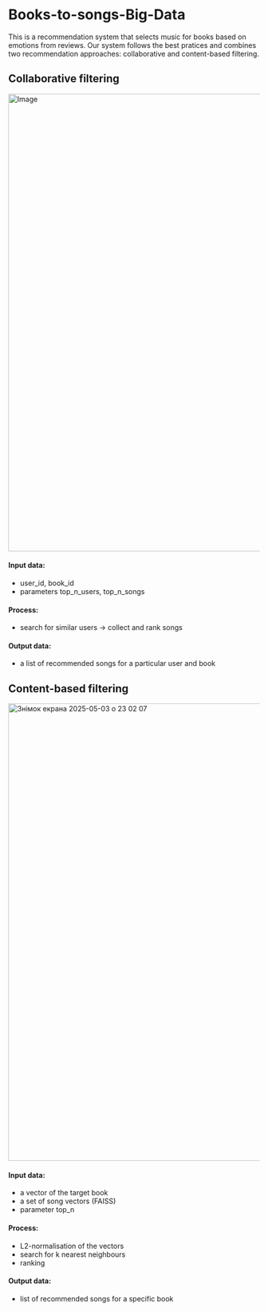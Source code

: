 # Books-to-songs-Big-Data

This is a recommendation system that selects music for books based on emotions from reviews. Our system follows the best pratices and combines two recommendation approaches: collaborative and content-based filtering.

## Collaborative filtering

<img width="918" alt="Image" src="https://github.com/user-attachments/assets/dd45172d-b5da-484f-8fa4-d9798b21a776" />

#### Input data:
- user_id, book_id 
- parameters top_n_users, top_n_songs

#### Process:
- search for similar users → collect and rank songs

#### Output data:
- a list of recommended songs for a particular user and book

## Content-based filtering

<img width="918" alt="Знімок екрана 2025-05-03 о 23 02 07" src="https://github.com/user-attachments/assets/bba98926-999f-4d5d-9517-a0e81afc52fc" />

#### Input data:
- a vector of the target book
- a set of song vectors (FAISS)
- parameter top_n

#### Process:
- L2-normalisation of the vectors
- search for k nearest neighbours
- ranking

#### Output data:
- list of recommended songs for a specific book
